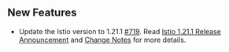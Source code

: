 ## New Features

- Update the Istio version to 1.21.1 [#719](https://github.com/kyma-project/istio/pull/719). Read [Istio 1.21.1 Release Announcement](https://istio.io/latest/news/releases/1.21.x/announcing-1.21.1/) and [Change Notes](https://istio.io/latest/news/releases/1.21.x/announcing-1.21/change-notes/) for more details.

